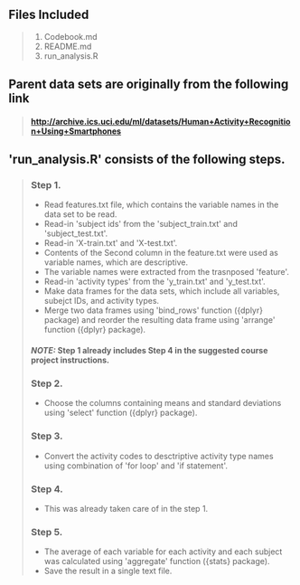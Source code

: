 ## **Files Included**
> 1.  Codebook.md
> 2.  README.md
> 3.  run_analysis.R

## **Parent data sets are originally from the following link**

> #### http://archive.ics.uci.edu/ml/datasets/Human+Activity+Recognition+Using+Smartphones


## **'run_analysis.R' consists of the following steps.**

> ### Step 1. 
> - Read features.txt file, which contains the variable names in the data set to be read.
> - Read-in 'subject ids' from the 'subject_train.txt' and 'subject_test.txt'.
> - Read-in 'X-train.txt' and 'X-test.txt'.
> - Contents of the Second column in the feature.txt were used as variable names, which are descriptive.
> - The variable names were extracted from the trasnposed 'feature'.
> - Read-in 'activity types' from the 'y_train.txt' and 'y_test.txt'.
> - Make data frames for the data sets, which include all variables, subejct IDs, and activity types. 
> - Merge two data frames using 'bind_rows' function ({dplyr} package) and reorder the resulting data frame using 'arrange' function ({dplyr} package).
> 
> #### ***NOTE:* Step 1 already includes Step 4 in the suggested course project instructions.**
> 
> 
> ### Step 2. 
> - Choose the columns containing means and standard deviations using 'select' function ({dplyr} package).
> 
> 
> ### Step 3.
> - Convert the activity codes to desctriptive activity type names using combination of 'for loop' and 'if statement'.
> 
> 
> ### Step 4. 
> - This was already taken care of in the step 1. 
> 
> 
> ### Step 5.
> - The average of each variable for each activity and each subject was calculated using 'aggregate' function ({stats} package).
> - Save the result in a single text file.

